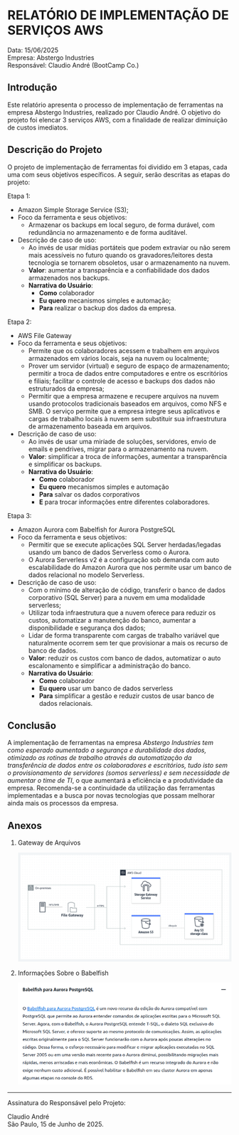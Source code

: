 # RELATÓRIO DE IMPLEMENTAÇÃO DE SERVIÇOS AWS

Data: 15/06/2025 \
Empresa: Abstergo Industries \
Responsável: Claudio André (BootCamp Co.)

## Introdução

Este relatório apresenta o processo de implementação de ferramentas na empresa Abstergo Industries, realizado por
Claudio André. O objetivo do projeto foi elencar 3 serviços AWS, com a finalidade de realizar diminuição de custos
imediatos.

## Descrição do Projeto

O projeto de implementação de ferramentas foi dividido em 3 etapas, cada uma com seus objetivos específicos. A seguir,
serão descritas as etapas do projeto:

Etapa 1:

- Amazon Simple Storage Service (S3);
- Foco da ferramenta e seus objetivos:
  - Armazenar os backups em local seguro, de forma durável, com redundância no armazenamento e de forma auditável.
- Descrição de caso de uso:
  - Ao invés de usar mídias portáteis que podem extraviar ou não serem mais acessíveis no futuro quando os
    gravadores/leitores desta tecnologia se tornarem obsoletos, usar o armazenamento na nuvem.
  - **Valor**: aumentar a transparência e a confiabilidade dos dados armazenados nos backups.
  - **Narrativa do Usuário**:
    - **Como** colaborador
    - **Eu quero** mecanismos simples e automação;
    - **Para** realizar o backup dos dados da empresa.

Etapa 2:

- AWS File Gateway
- Foco da ferramenta e seus objetivos:
  - Permite que os colaboradores acessem e trabalhem em arquivos armazenados em vários locais, seja na nuvem ou
    localmente;
  - Prover um servidor (virtual) e seguro de espaço de armazenamento; permitir a troca de dados entre computadores e
    entre os escritórios e filiais; facilitar o controle de acesso e backups dos dados não estruturados da empresa;
  - Permitir que a empresa armazene e recupere arquivos na nuvem usando protocolos tradicionais baseados em arquivos,
    como NFS e SMB. O serviço permite que a empresa integre seus aplicativos e cargas de trabalho locais à nuvem sem
    substituir sua infraestrutura de armazenamento baseada em arquivos.
- Descrição de caso de uso:
  - Ao invés de usar uma miríade de soluções, servidores, envio de emails e pendrives, migrar para o armazenamento na
    nuvem.
  - **Valor**: simplificar a troca de informações, aumentar a transparência e simplificar os backups.
  - **Narrativa do Usuário**:
    - **Como** colaborador
    - **Eu quero** mecanismos simples e automação
    - **Para** salvar os dados corporativos
    - **E** para trocar informações entre diferentes colaboradores.

Etapa 3:

- Amazon Aurora com Babelfish for Aurora PostgreSQL
- Foco da ferramenta e seus objetivos:
  - Permitir que se execute aplicações SQL Server herdadas/legadas usando um banco de dados Serverless como o Aurora.
  - O Aurora Serverless v2 é a configuração sob demanda com auto escalabilidade do Amazon Aurora que nos permite usar um
    banco de dados relacional no modelo Serverless.
- Descrição de caso de uso:
  - Com o mínimo de alteração de código, transferir o banco de dados corporativo (SQL Server) para a nuvem em uma
    modalidade serverless;
  - Utilizar toda infraestrutura que a nuvem oferece para reduzir os custos, automatizar a manutenção do banco, aumentar
    a disponibilidade e segurança dos dados;
  - Lidar de forma transparente com cargas de trabalho variável que naturalmente ocorrem sem ter que provisionar a mais
    os recurso de banco de dados.
  - **Valor**: reduzir os custos com banco de dados, automatizar o auto escalonamento e simplificar a administração do
    banco.
  - **Narrativa do Usuário**:
    - **Como** colaborador
    - **Eu quero** usar um banco de dados serverless
    - **Para** simplificar a gestão e reduzir custos de usar banco de dados relacionais.

## Conclusão

A implementação de ferramentas na empresa _Abstergo Industries tem como esperado aumentado a segurança e durabilidade
dos dados, otimizado as rotinas de trabalho através da automatização da transferência de dados entre os colaboradores e
escritórios, tudo isto sem o provisionamento de servidores (somos serverless) e sem necessidade de aumentar o time de
TI_, o que aumentará a eficiência e a produtividade da empresa. Recomenda-se a continuidade da utilização das
ferramentas implementadas e a busca por novas tecnologias que possam melhorar ainda mais os processos da empresa.

## Anexos

1. Gateway de Arquivos

   ![Gateway de Arquivos](File-Gateway.png)

2. Informações Sobre o Babelfish

   ![Babelfish](Babelfish.png)

---

Assinatura do Responsável pelo Projeto:

Claudio André \
São Paulo, 15 de Junho de 2025.
